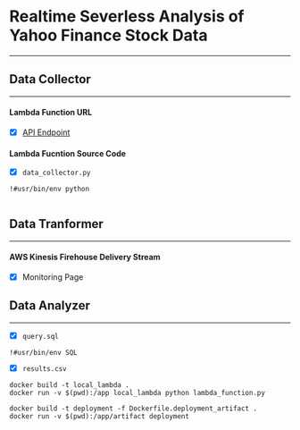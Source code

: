 # Realtime Severless Analysis of Yahoo Finance Stock Data
*****************

## Data Collector
********************

#### Lambda Function URL 
- [x] [API Endpoint](www.google.com)



#### Lambda Fucntion Source Code 
- [x] `data_collector.py`


```
!#usr/bin/env python 


```


## Data Tranformer
********************
#### AWS Kinesis Firehouse Delivery Stream 
- [x] Monitoring Page  




## Data Analyzer
********************
- [x] `query.sql`

```
!#usr/bin/env SQL

```

- [x] `results.csv`




```
docker build -t local_lambda .
docker run -v $(pwd):/app local_lambda python lambda_function.py

docker build -t deployment -f Dockerfile.deployment_artifact .
docker run -v $(pwd):/app/artifact deployment
```
